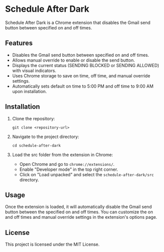 # Schedule After Dark

Schedule After Dark is a Chrome extension that disables the Gmail send button between specified on and off times.

## Features

- Disables the Gmail send button between specified on and off times.
- Allows manual override to enable or disable the send button.
- Displays the current status (SENDING BLOCKED or SENDING ALLOWED) with visual indicators.
- Uses Chrome storage to save on time, off time, and manual override settings.
- Automatically sets default on time to 5:00 PM and off time to 9:00 AM upon installation.

## Installation

1. Clone the repository:

   ```
   git clone <repository-url>
   ```

2. Navigate to the project directory:

   ```
   cd schedule-after-dark
   ```

3. Load the src folder from the extension in Chrome:
   - Open Chrome and go to `chrome://extensions/`.
   - Enable "Developer mode" in the top right corner.
   - Click on "Load unpacked" and select the `schedule-after-dark/src` directory.

## Usage

Once the extension is loaded, it will automatically disable the Gmail send button between the specified on and off times. You can customize the on and off times and manual override settings in the extension's options page.

## License

This project is licensed under the MIT License.
